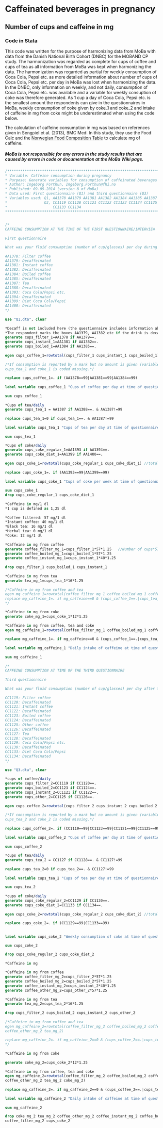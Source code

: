 # Caffeinated beverages in pregnancy

## Number of cups and caffeine in mg
### Code in Stata
This code was written for the purpose of harmonizing data from MoBa with data from the Danish National Birth Cohort (DNBC) for the MOBAND CP study. The harmonization was regarded as complete for cups of coffee and cups of tea as all information from MoBa was kept when harmonizing the data. The harmonization was regarded as partial for weekly consumption of Coca Cola, Pepsi etc. as more detailed information about number of cups of Coca Cola, Pepsi etc. per day in MoBa was lost when harmonizing the data. In the DNBC, only information on weekly, and not daily, consumption of Coca Cola, Pepsi etc. was available and a variable for weekly consuption of coke was therefore generated. As 1 cup a day of Coca Cola, Pepsi etc. is the smallest amount the respondents can give in the questionnaires in MoBa, weekly consumption of coke given by coke_1 and coke_2 and intake of caffeine in mg from coke might be underestimated when using the code below.

The calculation of caffeine consumption in mg was based on references given in Sengpiel et al. (2013), BMC Med. In this study, they use the Food Calc and the [Norwegian Food Composition Table](https://www.matvaretabellen.no/) to calculate mg of caffeine.

##### MoBa is not responsible for any errors in the study results that are caused by errors in code or documentation at the MoBa Wiki page.
```stata
/***************************************************************************************************
* Variable: Caffeine consumption during pregnancy 
* Purpose: Generate variables for consumption of caffeinated beverages
* Author: Ingeborg Forthun, Ingeborg.Forthun@fhi.no 
* Published: 09.09.2014 (version 8 of MoBa)
* Data used: First questionnaire (Q1) and third questionnaire (Q3)
* Variables used: Q1, AA1378 AA1379 AA1381 AA1382 AA1384 AA1385 AA1387 AA1388 AA1393 AA1394 AA1399 AA1400
*                 Q3, CC1119 CC1120 CC1121 CC1122 CC1123 CC1124 CC1125 CC1126 CC1127 CC1128 CC1129 CC1130 
*                     CC1133 CC1134 
****************************************************************************************************/

 
/*
CAFFEINE CONSUMPTION AT THE TIME OF THE FIRST QUESTIONNAIRE/INTERVIEW
 
First questionnaire

What was your fluid consumption (number of cup/glasses) per day during pregnancy? 
 
AA1378: Filter coffee
AA1379: Decaffeinated
AA1381: Instant coffee
AA1382: Decaffeinated
AA1384: Boiled coffee
AA1385: Decaffeinated
AA1387: Tea
AA1388: Decaffeinated
AA1393: Coca Cola/Pepsi etc.
AA1394: Decaffeinated
AA1399: Diet Coca Cola/Pepsi
AA1400: Decaffeinated
*/
 
use "Q1.dta", clear
 
*Decaff is not included here (the questionnaire includes information about consumption of decaffeinated coffee). 
*The respondent marks the boxes AA1379, AA1382 etc if the drink is decaffeinated. 
generate cups_filter_1=AA1378 if AA1379==.
generate cups_instant_1=AA1381 if AA1382==.
generate cups_boiled_1=AA1384 if AA1385==.
 
egen cups_coffee_1=rowtotal(cups_filter_1 cups_instant_1 cups_boiled_1)
 
/*If consumption is reported by a mark but no amount is given (variable is coded 99), cups_coffee_1, 
cups_tea_1 and coke_1 is coded missing.*/
 
replace cups_coffee_1=. if (AA1378==99|AA1381==99|AA1384==99)
 
label variable cups_coffee_1 "Cups of coffee per day at time of questionnaire 1"
 
sum cups_coffee_1
 
*Cups of tea/daily
generate cups_tea_1 = AA1387 if AA1388==. & AA1387!=99
 
replace cups_tea_1=0 if cups_tea_1==. & AA1387!=99
 
label variable cups_tea_1 "Cups of tea per day at time of questionnaire 1"
 
sum cups_tea_1

*Cups of coke/daily
generate cups_coke_regular_1=AA1393 if AA1394==.
generate cups_coke_diet_1=AA1399 if AA1400==.
 
egen cups_coke_1=rowtotal(cups_coke_regular_1 cups_coke_diet_1) //total daily consumption
 
replace cups_coke_1=. if (AA1393==99|AA1399==99)
  
label variable cups_coke_1 "Cups of coke per week at time of questionnaire 1"
 
sum cups_coke_1
drop cups_coke_regular_1 cups_coke_diet_1 
 
*Caffeine in mg/1 dl
*1 cup is defined as 1,25 dl
 
*Coffee filtered: 57 mg/1 dl
*Instant coffee: 40 mg/1 dl
*Black tea: 16 mg/1 dl
*Herbal tea: 0 mg/1 dl
*Coke: 12 mg/1 dl
 
*Caffeine in mg from coffee
generate coffee_filter_mg_1=cups_filter_1*57*1.25   //Number of cups*57 mg (per 1 dl)*1,25 dl
generate coffee_boiled_mg_1=cups_boiled_1*57*1.25 
generate coffee_instant_mg_1=cups_instant_1*40*1.25
 
drop cups_filter_1 cups_boiled_1 cups_instant_1
 
*Caffeine in mg from tea
generate tea_mg_1=cups_tea_1*16*1.25 
 
/*Caffeine in mg from coffee and tea
egen mg_caffeine_1=rowtotal(coffee_filter_mg_1 coffee_boiled_mg_1 coffee_instant_mg_1 tea_mg_1)
replace mg_caffeine_1=. if mg_caffeine==0 & (cups_coffee_1==.|cups_tea_1==.)
*/

*Caffeine in mg from coke
generate coke_mg_1=cups_coke_1*12*1.25
  
*Caffeine in mg from coffee, tea and coke
egen mg_caffeine_1=rowtotal(coffee_filter_mg_1 coffee_boiled_mg_1 coffee_instant_mg_1 tea_mg_1 coke_mg_1)
 
replace mg_caffeine_1=. if mg_caffeine==0 & (cups_coffee_1==.|cups_tea_1==.|cups_coke_1==.)
 
label variable mg_caffeine_1 "Daily intake of caffeine at time of questionnaire 1"
 
sum mg_caffeine_1
 
/*
CAFFEINE CONSUMPTION AT TIME OF THE THIRD QUESTIONNAIRE
 
Third questionnaire
 
What was your fluid consumption (number of cup/glasses) per day after the 13th week of pregnancy? 
 
CC1119: Filter coffee
CC1120: Decaffeinated
CC1121: Instant coffee
CC1122: Decaffeinated
CC1123: Boiled coffee
CC1124: Decaffeinated
CC1125: Other coffee
CC1126: Decaffeinated
CC1127: Tea
CC1128: Decaffeinated
CC1129: Coca Cola/Pepsi etc.
CC1130: Decaffeinated
CC1133: Diet Coca Cola/Pepsi
CC1134: Decaffeinated
*/
 
use "Q3.dta", clear
 
*cups of coffee/daily
generate cups_filter_2=CC1119 if CC1120==.
generate cups_boiled_2=CC1123 if CC1124==.
generate cups_instant_2=CC1121 if CC1122==.
generate cups_other_2=CC1125 if CC1126==. 
 
egen cups_coffee_2=rowtotal(cups_filter_2 cups_instant_2 cups_boiled_2 cups_other_2)
 
/*If consumption is reported by a mark but no amount is given (variable is coded 99), cups_coffee_2, 
cups_tea_2 and coke_2 is coded missing.*/
 
replace cups_coffee_2=. if (CC1119==99|CC1123==99|CC1121==99|CC1125==99)
 
label variable cups_coffee_2 "Cups of coffee per day at time of questionnaire 3"
 
sum cups_coffee_2
 
*cups of tea/daily
generate cups_tea_2 = CC1127 if CC1128==. & CC1127!=99
 
replace cups_tea_2=0 if cups_tea_2==. & CC1127!=99
 
label variable cups_tea_2 "Cups of tea per day at time of questionnaire 3"
 
sum cups_tea_2
 
*cups of coke/daily 
generate cups_coke_regular_2=CC1129 if CC1130==.
generate cups_coke_diet_2=CC1133 if CC1134==.
 
egen cups_coke_2=rowtotal(cups_coke_regular_2 cups_coke_diet_2) //total daily consumption
 
replace cups_coke_2=. if (CC1129==99|CC1133==99)
 
 
label variable cups_coke_2 "Weekly consumption of coke at time of questionnaire 3"

sum cups_coke_2

drop cups_coke_regular_2 cups_coke_diet_2
 
*Caffeine in mg
 
*Caffeine in mg from coffee
generate coffee_filter_mg_2=cups_filter_2*57*1.25
generate coffee_boiled_mg_2=cups_boiled_2*57*1.25 
generate coffee_instant_mg_2=cups_instant_2*40*1.25
generate coffee_other_mg_2=cups_other_2*57*1.25 
 
*Caffeine in mg from tea
generate tea_mg_2=cups_tea_2*16*1.25 
 
drop cups_filter_2 cups_boiled_2 cups_instant_2 cups_other_2
 
/*Caffeine in mg from coffee and tea
egen mg_caffeine_2=rowtotal(coffee_filter_mg_2 coffee_boiled_mg_2 coffee_instant_mg_2 /// 
coffee_other_mg_2 tea_mg_2)
 
replace mg_caffeine_2=. if mg_caffeine_2==0 & (cups_coffee_2==.|cups_tea_2==.)
*/
 
*Caffeine in mg from coke 
 
generate coke_mg_2=cups_coke_2*12*1.25
  
*Caffeine in mg from coffee, tea and coke
egen mg_caffeine_2=rowtotal(coffee_filter_mg_2 coffee_boiled_mg_2 coffee_instant_mg_2 ///
coffee_other_mg_2 tea_mg_2 coke_mg_2)
 
replace mg_caffeine_2=. if mg_caffeine_2==0 & (cups_coffee_2==.|cups_tea_2==.|cups_coke_2==.)
 
label variable mg_caffeine_2 "Daily intake of caffeine at time of questionnaire 3"
 
sum mg_caffeine_2

drop coke_mg_2 tea_mg_2 coffee_other_mg_2 coffee_instant_mg_2 coffee_boiled_mg_2 ///
coffee_filter_mg_2 cups_coke_2
```
